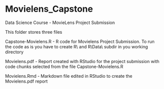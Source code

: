# Movielens_Capstone
Data Science Course - MovieLens Project Submission

This folder stores three files

Capstone-Movielens.R - R code for Movielens Project Submission. To run the code as is you have to create R\ and R\Data\ subdir in you working directory

Movielens.pdf - Report created with RStudio for the project submission with code chunks selected from the file Capstone-Movielens.R

Movielens.Rmd - Markdown file edited in RStudio to create the Movielens.pdf report
